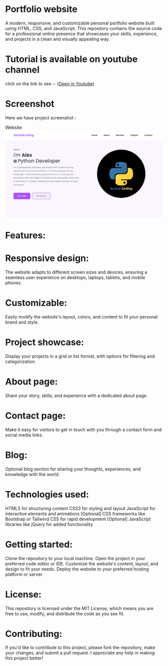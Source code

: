 # Portfolio website
A modern, responsive, and customizable personal portfolio website built using HTML, CSS, and JavaScript. This repository contains the source code for a professional online presence that showcases your skills, experience, and projects in a clean and visually appealing way.

# Tutorial is available on youtube channel 
click on the link to see :- ([Open in Youtube](https://youtu.be/_FB07tJxX_4))

# Screenshot
Here we have project screenshot :


Website
![screenshot](Website.png)

# Features:

# Responsive design: 
The website adapts to different screen sizes and devices, ensuring a seamless user experience on desktops, laptops, tablets, and mobile phones.

# Customizable: 
Easily modify the website's layout, colors, and content to fit your personal brand and style.

# Project showcase: 
Display your projects in a grid or list format, with options for filtering and categorization.

# About page: 
Share your story, skills, and experience with a dedicated about page.

# Contact page:
Make it easy for visitors to get in touch with you through a contact form and social media links.

# Blog: 
Optional blog section for sharing your thoughts, experiences, and knowledge with the world.

# Technologies used:

HTML5 for structuring content
CSS3 for styling and layout
JavaScript for interactive elements and animations
[Optional] CSS frameworks like Bootstrap or Tailwind CSS for rapid development
[Optional] JavaScript libraries like jQuery for added functionality

# Getting started:

Clone the repository to your local machine.
Open the project in your preferred code editor or IDE.
Customize the website's content, layout, and design to fit your needs.
Deploy the website to your preferred hosting platform or server.

# License:

This repository is licensed under the MIT License, which means you are free to use, modify, and distribute the code as you see fit.

# Contributing:

If you'd like to contribute to this project, please fork the repository, make your changes, and submit a pull request. I appreciate any help in making this project better!
